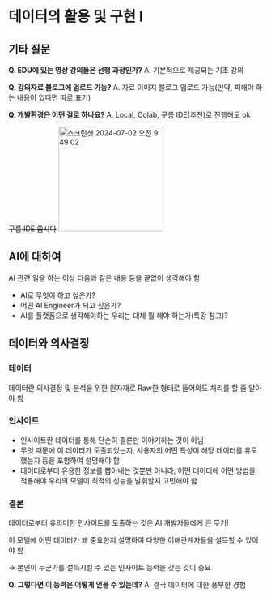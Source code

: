 # 데이터의 활용 및 구현 I

## 기타 질문

**Q. EDU에 있는 영상 강의들은 선행 과정인가?**
A. 기본적으로 제공되는 기초 강의

**Q. 강의자료 블로그에 업로드 가능?**
A. 자료 이미지 블로그 업로드 가능(만약, 피해야 하는 내용이 있다면 따로 표기)

**Q. 개발환경은 어떤 걸로 하나요?**
A. Local, Colab, 구름 IDE(추천)로 진행해도 ok

~~구름 IDE 씁시다~~
<img width="207" alt="스크린샷 2024-07-02 오전 9 49 02" src="https://github.com/Sameta-cani/kakao-tech/assets/83288284/0623858e-ad13-4efc-80c3-db8273bb1860">

## AI에 대하여

AI 관련 일을 하는 이상 다음과 같은 내용 등을 끝없이 생각해야 함
- AI로 무엇이 하고 싶은가?
- 어떤 AI Engineer가 되고 싶은가?
- AI를 플랫폼으로 생각해야하는 우리는 대체 뭘 해야 하는가(특강 참고)?

## 데이터와 의사결정

### 데이터 

데이터란 의사결정 및 분석을 위한 원자재로 Raw한 형태로 들어와도 처리를 할 줄 알아야 함

### 인사이트

- 인사이트란 데이터를 통해 단순히 결론만 이야기하는 것이 아님
- 무엇 때문에 이 데이터가 도출되었는지, 사용자의 어떤 특성이 해당 데이터를 유도했는지 등을 포함하여 설명해야 함
- 데이터로부터 유용한 정보를 뽑아내는 것뿐만 아니라, 어떤 데이터에 어떤 방법을 적용해야 우리의 모델이 최적의 성능을 발휘할지 고민해야 함

### 결론

데이터로부터 유의미한 인사이트를 도출하는 것은 AI 개발자들에게 큰 무기!

이 모델에 어떤 데이터가 왜 중요한지 설명하여 다양한 이해관계자들을 설득할 수 있어야 함

$\rightarrow$ 본인이 누군가를 설득시킬 수 있는 인사이트 능력을 갖는 것이 중요

**Q. 그렇다면 이 능력은 어떻게 얻을 수 있는데?**
A. 결국 데이터에 대한 풍부한 경험